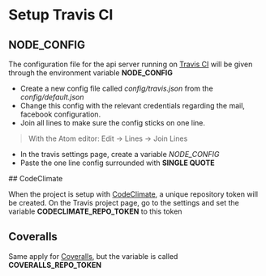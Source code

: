 
# Setup Travis CI

## NODE_CONFIG

The configuration file for the api server running on [Travis CI](https://travis-ci.org) will be given through the environment variable **NODE_CONFIG**

* Create a new config file called _config/travis.json_ from the _config/default.json_
* Change this config with the relevant credentials regarding the mail, facebook configuration.
* Join all lines to make sure the config sticks on one line.

> With the Atom editor: Edit -> Lines -> Join Lines

* In the travis settings page, create a variable *NODE_CONFIG*
* Paste the one line config surrounded with **SINGLE QUOTE**

## CodeClimate

When the project is setup with [CodeClimate](https://codeclimate.com), a unique repository token will be created.
On the Travis project page, go to the settings and set the variable **CODECLIMATE_REPO_TOKEN** to this token

## Coveralls

Same apply for [Coveralls](https://coveralls.io), but the variable is called **COVERALLS_REPO_TOKEN**
